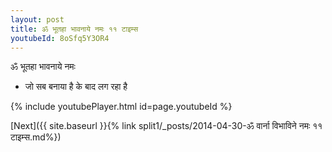 ```yaml
---
layout: post
title: ॐ भूतहा भावनाये नमः ११ टाइम्स
youtubeId: 8oSfq5Y3OR4
---
```

 
 
 ॐ भूतहा भावनाये नमः  
 
 -  जो सब बनाया है के बाद लग रहा है 
 
  
 
  
 
 
 
 
 
 


{% include youtubePlayer.html id=page.youtubeId %}
 
[Next]({{ site.baseurl }}{% link  split1/_posts/2014-04-30-ॐ वार्ना विभाविने नमः ११ टाइम्स.md%})
 
